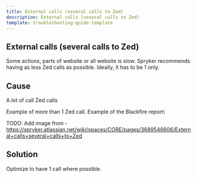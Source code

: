 ```yaml
---
title: External calls (several calls to Zed)
description: External calls (several calls to Zed)
template: troubleshooting-guide-template
---
```


## External calls (several calls to Zed)

Some actions, parts of website or all website is slow.
Spryker recommends having as less Zed calls as possible. Ideally, it has to be 1 only.

## Cause

A lot of call Zed calls

Example of more than 1 Zed call.
Example of the Blackfire report:

TODO: Add image from - https://spryker.atlassian.net/wiki/spaces/CORE/pages/3689546606/External+calls+several+calls+to+Zed

## Solution

Optimize to have 1 call where possible.
